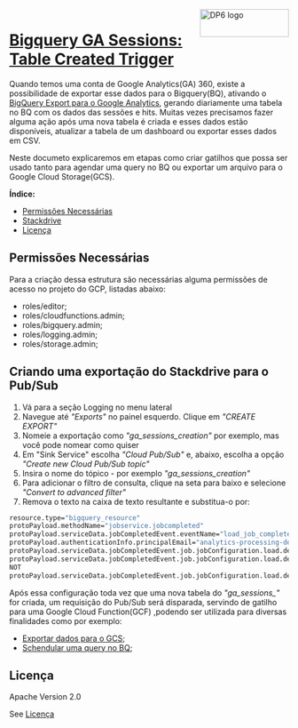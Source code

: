 <img src="https://www.dp6.com.br/wp-content/uploads/2017/12/logo-cor.png" alt="DP6 logo" title="DP6" align="right" height="50" width="160"/>

# [Bigquery GA Sessions: Table Created Trigger](https://github.com/mixplick/ga-table-trigger)

Quando temos uma conta de Google Analytics(GA) 360, existe a possibilidade de exportar esse dados para o Bigquery(BQ), ativando o [BigQuery Export para o Google Analytics](https://support.google.com/analytics/answer/3437618?hl=pt-BR&ref_topic=3416089), gerando diariamente uma tabela no BQ com os dados das sessões e hits. Muitas vezes precisamos fazer alguma ação após uma nova tabela é criada e esses dados estão disponíveis, atualizar a tabela de um dashboard ou exportar esses dados em CSV.

Neste documeto explicaremos em etapas como criar gatilhos que possa ser usado tanto para agendar uma query no BQ ou exportar um arquivo para o Google Cloud Storage(GCS).

**Índice:**

* [Permissões Necessárias](#permissões-necessárias)
* [Stackdrive](#criando-uma-exportação-do-stackdrive-para-o-pub/sub)
* [Licença](#licença)

## Permissões Necessárias

Para a criação dessa estrutura são necessárias alguma permissões de acesso no projeto do GCP, listadas abaixo:

* roles/editor;
* roles/cloudfunctions.admin;
* roles/bigquery.admin;
* roles/logging.admin;
* roles/storage.admin;

## Criando uma exportação do Stackdrive para o Pub/Sub

1. Vá para a seção Logging no menu lateral
1. Navegue até _"Exports"_ no painel esquerdo. Clique em _"CREATE EXPORT"_
1. Nomeie a exportação como _"ga_sessions_creation"_ por exemplo, mas você pode nomear como quiser
1. Em "Sink Service" escolha _"Cloud Pub/Sub"_ e, abaixo, escolha a opção _"Create new Cloud Pub/Sub topic"_
1. Insira o nome do tópico - por exemplo _"ga_sessions_creation"_
1. Para adicionar o filtro de consulta, clique na seta para baixo e selecione _"Convert to advanced filter"_
1. Remova o texto na caixa de texto resultante e substitua-o por:

```bash
resource.type="bigquery_resource"
protoPayload.methodName="jobservice.jobcompleted"
protoPayload.serviceData.jobCompletedEvent.eventName="load_job_completed"
protoPayload.authenticationInfo.principalEmail="analytics-processing-dev@system.gserviceaccount.com"
protoPayload.serviceData.jobCompletedEvent.job.jobConfiguration.load.destinationTable.tableId:"ga_sessions_"
protoPayload.serviceData.jobCompletedEvent.job.jobConfiguration.load.destinationTable.datasetId:"<datasetid>"
NOT
protoPayload.serviceData.jobCompletedEvent.job.jobConfiguration.load.destinationTable.tableId:"ga_sessions_intraday"
```

Após essa configuração toda vez que uma nova tabela do _"ga_sessions\_"_ for criada, um requisição do Pub/Sub será disparada, servindo de gatilho para uma Google Cloud Function(GCF) ,podendo ser utilizada para diversas finalidades como por exemplo:

* [Exportar dados para o GCS]();
* [Schendular uma query no BQ]();

## Licença

Apache Version 2.0

See [Licença](https://github.com/mixplick/ga-table-trigger/blob/master/LICENSE)
